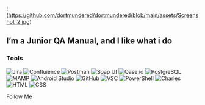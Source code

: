 !(https://github.com/dortmundered/dortmundered/blob/main/assets/Screenshot_2.jpg)

## I’m a Junior QA Manual, and I like what i do

### Tools
![Jira](https://img.shields.io/badge/-Jira-2684ff?style=for-the-badge&logo=jira)
![Confluience](https://img.shields.io/badge/-Confluence-2684ff?style=for-the-badge&logo=confluence)
![Postman](https://img.shields.io/badge/-Postman-ff7b00?style=for-the-badge&logo=postman&logoColor=fff)
![Soap UI](https://img.shields.io/badge/-Soap_UI-fbff00?style=for-the-badge&logo=soapui&logoColor=fff)
![Qase.io](https://img.shields.io/badge/-Qase.io-0037ff?style=for-the-badge&logo=05f&logoColor=0037ff)
![PostgreSQL](https://img.shields.io/badge/-PostgreSQL-fff?style=for-the-badge&logo=postgresql&logoColor=)
![MAMP](https://img.shields.io/badge/-MAMP-3f63e8?style=for-the-badge&logo=mamp&logoColor=fff)
![Android Studio](https://img.shields.io/badge/-Android_Studio-666?style=for-the-badge&logo=androidstudio&logoColor=00b548)
![GitHub](https://img.shields.io/badge/-GitHub-000?style=for-the-badge&logo=github&logoColor=)
![VSC](https://img.shields.io/badge/-VSC-a1cef7?style=for-the-badge&logo=VisualStudioCode&logoColor=2779f5)
![PowerShell](https://img.shields.io/badge/-PowerShell-b8dcff?style=for-the-badge&logo=powershell&logoColor=)
![Charles](https://img.shields.io/badge/-Charles-f2f8fc?style=for-the-badge&logo=charles&logoColor=)
![HTML](https://img.shields.io/badge/-HTML-f7dfa1?style=for-the-badge&logo=html5&logoColor=)
![CSS](https://img.shields.io/badge/-CSS-a1d1ff?style=for-the-badge&logo=css3&logoColor=0084ff)

Follow Me